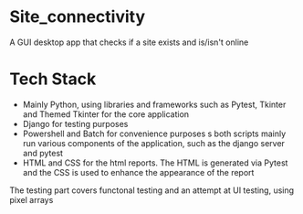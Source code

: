 # Site_connectivity
A GUI desktop app that checks if a site exists and is/isn't online

# Tech Stack
- Mainly Python, using libraries and frameworks such as Pytest, Tkinter and Themed Tkinter for the core application
- Django for testing purposes
- Powershell and Batch for convenience purposes s both scripts mainly run various components of the application, such as the django server and pytest
- HTML and CSS for the html reports. The HTML is generated via Pytest and the CSS is used to enhance the appearance of the report

The testing part covers functonal testing and an attempt at UI testing, using pixel arrays
